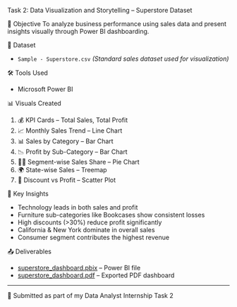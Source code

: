 
Task 2: Data Visualization and Storytelling – Superstore Dataset

🎯 Objective
To analyze business performance using sales data and present insights visually through Power BI dashboarding.

 📁 Dataset
- `Sample - Superstore.csv` *(Standard sales dataset used for visualization)*

 🛠 Tools Used
- Microsoft Power BI

 📊 Visuals Created
1. 💰 KPI Cards – Total Sales, Total Profit
2. 📈 Monthly Sales Trend – Line Chart
3. 📊 Sales by Category – Bar Chart
4. 📉 Profit by Sub-Category – Bar Chart
5. 🧑‍💼 Segment-wise Sales Share – Pie Chart
6. 🌍 State-wise Sales – Treemap
7. 💸 Discount vs Profit – Scatter Plot

 📌 Key Insights
- Technology leads in both sales and profit
- Furniture sub-categories like Bookcases show consistent losses
- High discounts (>30%) reduce profit significantly
- California & New York dominate in overall sales
- Consumer segment contributes the highest revenue

 📤 Deliverables
- [superstore_dashboard.pbix](./superstore_dashboard.pbix) – Power BI file
- [superstore_dashboard.pdf](./superstore_dashboard.pdf) – Exported PDF dashboard

---

📌 Submitted as part of my Data Analyst Internship Task 2
